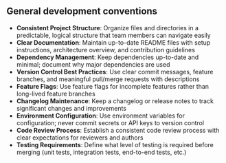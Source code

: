 ## General development conventions

- **Consistent Project Structure**: Organize files and directories in a predictable, logical structure that team members can navigate easily
- **Clear Documentation**: Maintain up-to-date README files with setup instructions, architecture overview, and contribution guidelines
- **Dependency Management**: Keep dependencies up-to-date and minimal; document why major dependencies are used
- **Version Control Best Practices**: Use clear commit messages, feature branches, and meaningful pull/merge requests with descriptions
- **Feature Flags**: Use feature flags for incomplete features rather than long-lived feature branches
- **Changelog Maintenance**: Keep a changelog or release notes to track significant changes and improvements
- **Environment Configuration**: Use environment variables for configuration; never commit secrets or API keys to version control
- **Code Review Process**: Establish a consistent code review process with clear expectations for reviewers and authors
- **Testing Requirements**: Define what level of testing is required before merging (unit tests, integration tests, end-to-end tests, etc.)
